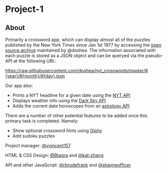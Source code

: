 # Project-1

## About
Primarily a crossword app, which can display almost all of the puzzles published by the New York Times since Jan 1st 1977 by accessing the [open source archive](https://github.com/doshea/nyt_crosswords) maintained by @doshea. The information associated with each puzzle is stored as a JSON object and can be queryed via the pseudo-API at the following URL:

 https://raw.githubusercontent.com/doshea/nyt_crosswords/master/#{year}/#{month}/#{day}.json
 
 Our app also:
- Prints a NYT headline for a given date using the [NYT API](https://developer.nytimes.com/)
- Displays weather info using the [Dark Sky API](https://darksky.net/dev)
- Adds the current date horoscopes from an [astrology API](https://www.horoscopes-and-astrology.com/api)

There are a number of other potential features to be added once this primary task is completed. Namely:
- Show optional crossword hints using [Giphy](https://developers.giphy.com/)
- Add sudoku puzzles


Project manager: [@vvincent157](https://github.com/vvincent157)

HTML & CSS Design: [@Btagra](https://github.com/Btagra) and [@kat-zhang](https://github.com/kat-zhang)

API and other JavaScript: [@rbrodefrank](https://github.com/rbrodefrank) and [@shayneofficer](https://github.com/shayneofficer)
